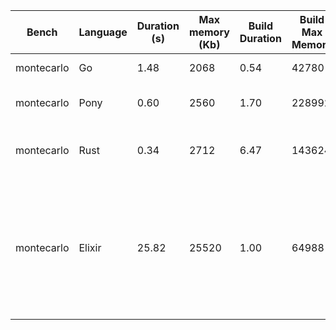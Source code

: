 | Bench | Language | Duration (s) | Max memory (Kb) | Build Duration | Build Max Memory | Executable Size (Kb) | compiler version |
| --- | --- | --- | --- | --- | --- | --- | --- |
| montecarlo | Go | 1.48 | 2068 | 0.54 | 42780 | 2284 | go1.6.3 linux/amd64 |
| montecarlo | Pony | 0.60 | 2560 | 1.70 | 228992 | 140 | 0.3.0-5-gb2cdd03 [release] |
| montecarlo | Rust | 0.34 | 2712 | 6.47 | 143624 | 756 | rustc 1.11.0 (9b21dcd6a 2016-08-15) |
| montecarlo | Elixir | 25.82 | 25520 | 1.00 | 64988 | 20 | Erlang/OTP 18 [erts-7.3.1.1] [source] [64-bit] [smp:4:4] [async-threads:10] [kernel-poll:false] - Elixir 1.2.0 |

